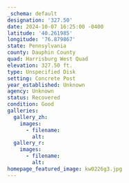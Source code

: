 ```yaml
---
_schema: default
designation: '327.50'
date: 2024-10-07 16:25:00 -0400
latitude: '40.261985'
longitude: '76.879867'
state: Pennsylvania
county: Dauphin County
quad: Harrisburg West Quad
elevation: 327.50 ft.
type: Unspecified Disk
setting: Concrete Post
year_established: Unknown
agency: Unknown
status: Recovered
condition: Good
galleries:
  gallery_zh:
    images:
      - filename:
        alt:
  gallery_r:
    images:
      - filename:
        alt:
homepage_featured_image: kw0226g3.jpg
---
```

